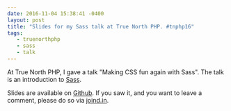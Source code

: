 ```yaml
---
date: 2016-11-04 15:38:41 -0400
layout: post
title: "Slides for my Sass talk at True North PHP. #tnphp16"
tags:
   - truenorthphp
   - sass
   - talk
---
```


At True North PHP, I gave a talk "Making CSS fun again with Sass". The talk
is an introduction to [Sass][1].

Slides are available on [Github][2]. If you saw it, and you want to leave a
comment, please do so via [joind.in][3].

[1]: http://sass-lang.com/
[2]: https://github.com/evert/sass-talk
[3]: https://joind.in/event/truenorthphp/making-css-fun-again-with-sass
